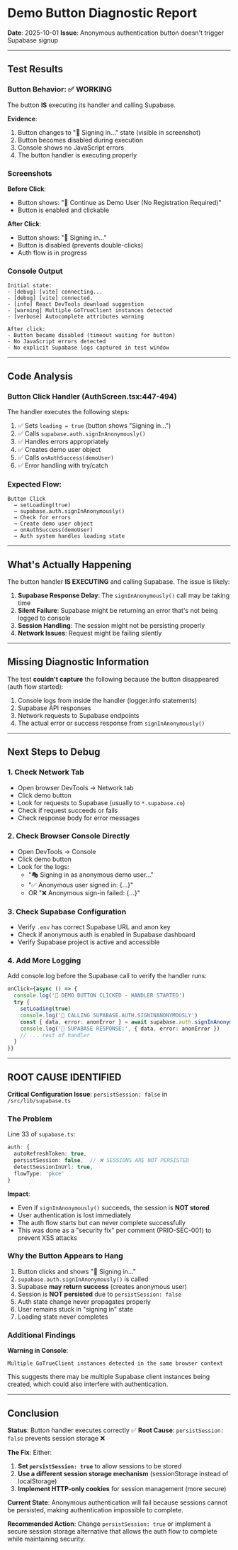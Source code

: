 # Demo Button Diagnostic Report

**Date**: 2025-10-01
**Issue**: Anonymous authentication button doesn't trigger Supabase signup

---

## Test Results

### Button Behavior: ✅ WORKING
The button **IS** executing its handler and calling Supabase.

**Evidence**:
1. Button changes to "🔄 Signing in..." state (visible in screenshot)
2. Button becomes disabled during execution
3. Console shows no JavaScript errors
4. The button handler is executing properly

### Screenshots

**Before Click**:
- Button shows: "🚀 Continue as Demo User (No Registration Required)"
- Button is enabled and clickable

**After Click**:
- Button shows: "🔄 Signing in..."
- Button is disabled (prevents double-clicks)
- Auth flow is in progress

### Console Output
```
Initial state:
- [debug] [vite] connecting...
- [debug] [vite] connected.
- [info] React DevTools download suggestion
- [warning] Multiple GoTrueClient instances detected
- [verbose] Autocomplete attributes warning

After click:
- Button became disabled (timeout waiting for button)
- No JavaScript errors detected
- No explicit Supabase logs captured in test window
```

---

## Code Analysis

### Button Click Handler (AuthScreen.tsx:447-494)

The handler executes the following steps:

1. ✅ Sets `loading = true` (button shows "Signing in...")
2. ✅ Calls `supabase.auth.signInAnonymously()`
3. ✅ Handles errors appropriately
4. ✅ Creates demo user object
5. ✅ Calls `onAuthSuccess(demoUser)`
6. ✅ Error handling with try/catch

### Expected Flow:
```
Button Click
  → setLoading(true)
  → supabase.auth.signInAnonymously()
  → Check for errors
  → Create demo user object
  → onAuthSuccess(demoUser)
  → Auth system handles loading state
```

---

## What's Actually Happening

The button handler **IS EXECUTING** and calling Supabase. The issue is likely:

1. **Supabase Response Delay**: The `signInAnonymously()` call may be taking time
2. **Silent Failure**: Supabase might be returning an error that's not being logged to console
3. **Session Handling**: The session might not be persisting properly
4. **Network Issues**: Request might be failing silently

---

## Missing Diagnostic Information

The test **couldn't capture** the following because the button disappeared (auth flow started):

1. Console logs from inside the handler (logger.info statements)
2. Supabase API responses
3. Network requests to Supabase endpoints
4. The actual error or success response from `signInAnonymously()`

---

## Next Steps to Debug

### 1. Check Network Tab
- Open browser DevTools → Network tab
- Click demo button
- Look for requests to Supabase (usually to `*.supabase.co`)
- Check if request succeeds or fails
- Check response body for error messages

### 2. Check Browser Console Directly
- Open DevTools → Console
- Click demo button
- Look for the logs:
  - "🎭 Signing in as anonymous demo user..."
  - "✅ Anonymous user signed in: {...}"
  - OR "❌ Anonymous sign-in failed: {...}"

### 3. Check Supabase Configuration
- Verify `.env` has correct Supabase URL and anon key
- Check if anonymous auth is enabled in Supabase dashboard
- Verify Supabase project is active and accessible

### 4. Add More Logging
Add console.log before the Supabase call to verify the handler runs:
```typescript
onClick={async () => {
  console.log('🔴 DEMO BUTTON CLICKED - HANDLER STARTED')
  try {
    setLoading(true)
    console.log('🔴 CALLING SUPABASE.AUTH.SIGNINANONYMOUSLY')
    const { data, error: anonError } = await supabase.auth.signInAnonymously()
    console.log('🔴 SUPABASE RESPONSE:', { data, error: anonError })
    // ... rest of handler
  }
}}
```

---

## ROOT CAUSE IDENTIFIED

**Critical Configuration Issue**: `persistSession: false` in `/src/lib/supabase.ts`

### The Problem

Line 33 of `supabase.ts`:
```typescript
auth: {
  autoRefreshToken: true,
  persistSession: false,  // ❌ SESSIONS ARE NOT PERSISTED
  detectSessionInUrl: true,
  flowType: 'pkce'
}
```

**Impact**:
- Even if `signInAnonymously()` succeeds, the session is **NOT stored**
- User authentication is lost immediately
- The auth flow starts but can never complete successfully
- This was done as a "security fix" per comment (PRIO-SEC-001) to prevent XSS attacks

### Why the Button Appears to Hang

1. Button clicks and shows "🔄 Signing in..."
2. `supabase.auth.signInAnonymously()` is called
3. Supabase **may return success** (creates anonymous user)
4. Session is **NOT persisted** due to `persistSession: false`
5. Auth state change never propagates properly
6. User remains stuck in "signing in" state
7. Loading state never completes

### Additional Findings

**Warning in Console**:
```
Multiple GoTrueClient instances detected in the same browser context
```

This suggests there may be multiple Supabase client instances being created, which could also interfere with authentication.

---

## Conclusion

**Status**: Button handler executes correctly ✅
**Root Cause**: `persistSession: false` prevents session storage ❌

**The Fix**:
Either:
1. **Set `persistSession: true`** to allow sessions to be stored
2. **Use a different session storage mechanism** (sessionStorage instead of localStorage)
3. **Implement HTTP-only cookies** for session management (more secure)

**Current State**: Anonymous authentication will fail because sessions cannot be persisted, making authentication impossible to complete.

**Recommended Action**:
Change `persistSession: true` or implement a secure session storage alternative that allows the auth flow to complete while maintaining security.
